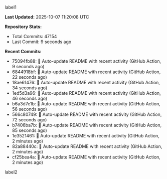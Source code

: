 
label1 
<!-- ACTIVITY_START -->
**Last Updated:** 2025-10-07 11:20:08 UTC

**Repository Stats:**
- Total Commits: 47154
- Last Commit: 9 seconds ago

**Recent Commits:**
- 75094fb88: 🤖 Auto-update README with recent activity (GitHub Action, 9 seconds ago)
- 6844918bf: 🤖 Auto-update README with recent activity (GitHub Action, 22 seconds ago)
- 18ae61476: 🤖 Auto-update README with recent activity (GitHub Action, 34 seconds ago)
- 1ed5d3a96: 🤖 Auto-update README with recent activity (GitHub Action, 46 seconds ago)
- b6a3d7e1b: 🤖 Auto-update README with recent activity (GitHub Action, 56 seconds ago)
- 566c80749: 🤖 Auto-update README with recent activity (GitHub Action, 72 seconds ago)
- b7406ba7b: 🤖 Auto-update README with recent activity (GitHub Action, 85 seconds ago)
- 1e3521461: 🤖 Auto-update README with recent activity (GitHub Action, 2 minutes ago)
- 82a88440c: 🤖 Auto-update README with recent activity (GitHub Action, 2 minutes ago)
- cf25bea4a: 🤖 Auto-update README with recent activity (GitHub Action, 2 minutes ago)
<!-- ACTIVITY_END -->

label2
